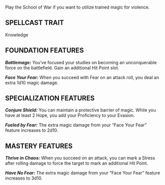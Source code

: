 Play the School of War if you want to utilize trained magic for violence.

## SPELLCAST TRAIT

Knowledge

## FOUNDATION FEATURES

***Battlemage:*** You’ve focused your studies on becoming an unconquerable force on the battlefield. Gain an additional Hit Point slot.

***Face Your Fear:*** When you succeed with Fear on an attack roll, you deal an extra 1d10 magic damage.

## SPECIALIZATION FEATURES

***Conjure Shield:*** You can maintain a protective barrier of magic. While you have at least 2 Hope, you add your Proficiency to your Evasion.

***Fueled by Fear:*** The extra magic damage from your “Face Your Fear” feature increases to 2d10.

## MASTERY FEATURES

***Thrive in Chaos:*** When you succeed on an attack, you can mark a Stress after rolling damage to force the target to mark an additional Hit Point.

***Have No Fear:*** The extra magic damage from your “Face Your Fear” feature increases to 3d10.
